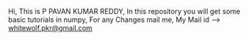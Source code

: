 Hi, This is P PAVAN KUMAR REDDY,
In this repository you will get some basic tutorials in numpy,
For any Changes mail me,
My Mail id --> whitewolf.pkr@gmail.com

